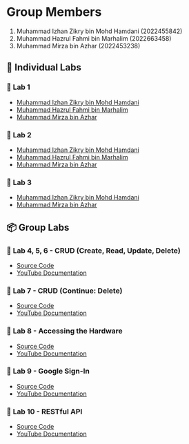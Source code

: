 # Group Members
1. Muhammad Izhan Zikry bin Mohd Hamdani (2022455842)
2. Muhammad Hazrul Fahmi bin Marhalim (2022663458)
3. Muhammad Mirza bin Azhar (2022453238)

## 📌 **Individual Labs**  
### 📝 **Lab 1**  
- [Muhammad Izhan Zikry bin Mohd Hamdani](https://t.me/c/1268048899/34223?thread=33987)  
- [Muhammad Hazrul Fahmi bin Marhalim]()  
- [Muhammad Mirza bin Azhar](https://t.me/c/1268048899/34371?thread=33987)  

### 📝 **Lab 2**  
- [Muhammad Izhan Zikry bin Mohd Hamdani](https://t.me/c/1268048899/34224?thread=33988)  
- [Muhammad Hazrul Fahmi bin Marhalim]()  
- [Muhammad Mirza bin Azhar](https://t.me/c/1268048899/34440?thread=33988)  

### 📝 **Lab 3**  
- [Muhammad Izhan Zikry bin Mohd Hamdani](https://t.me/c/1268048899/37677?thread=34431) 
- [Muhammad Mirza bin Azhar](https://t.me/c/1268048899/37636?thread=34431)  

## 📦 **Group Labs**  
### 🚀 **Lab 4, 5, 6** - **CRUD (Create, Read, Update, Delete)**  
- [Source Code](https://github.com/goodbyeO0/flutter_lab_CRUD)  
- [YouTube Documentation](https://www.youtube.com/watch?v=F6f5ch2MeF4)  

### 🚀 **Lab 7** - **CRUD (Continue: Delete)**  
- [Source Code](https://github.com/mrzaazhar/FlutterCRUD)  
- [YouTube Documentation](https://youtu.be/atPrkQCy6N0)  

### 🚀 **Lab 8** - **Accessing the Hardware**  
- [Source Code](https://github.com/goodbyeO0/flutter-hardware)  
- [YouTube Documentation](https://youtu.be/3dxu1Kyhoto)  

### 🚀 **Lab 9** - **Google Sign-In**  
- [Source Code]()  
- [YouTube Documentation]()

### 🚀 **Lab 10** - **RESTful API**
- [Source Code]()
- [YouTube Documentation]()


